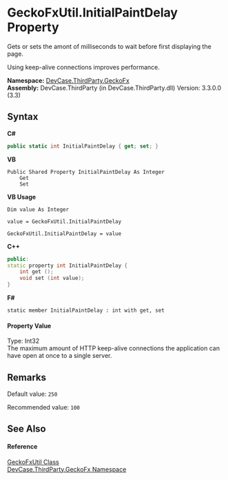 # GeckoFxUtil.InitialPaintDelay Property 
 

Gets or sets the amont of milliseconds to wait before first displaying the page. 

 Using keep-alive connections improves performance.

**Namespace:**&nbsp;<a href="N_DevCase_ThirdParty_GeckoFx">DevCase.ThirdParty.GeckoFx</a><br />**Assembly:**&nbsp;DevCase.ThirdParty (in DevCase.ThirdParty.dll) Version: 3.3.0.0 (3.3)

## Syntax

**C#**<br />
``` C#
public static int InitialPaintDelay { get; set; }
```

**VB**<br />
``` VB
Public Shared Property InitialPaintDelay As Integer
	Get
	Set
```

**VB Usage**<br />
``` VB Usage
Dim value As Integer

value = GeckoFxUtil.InitialPaintDelay

GeckoFxUtil.InitialPaintDelay = value
```

**C++**<br />
``` C++
public:
static property int InitialPaintDelay {
	int get ();
	void set (int value);
}
```

**F#**<br />
``` F#
static member InitialPaintDelay : int with get, set

```


#### Property Value
Type: Int32<br />The maximum amount of HTTP keep-alive connections the application can have open at once to a single server.

## Remarks
Default value: `250`

 Recommended value: `100`

## See Also


#### Reference
<a href="T_DevCase_ThirdParty_GeckoFx_GeckoFxUtil">GeckoFxUtil Class</a><br /><a href="N_DevCase_ThirdParty_GeckoFx">DevCase.ThirdParty.GeckoFx Namespace</a><br />